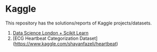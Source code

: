 # Kaggle
This repository has the solutions/reports of Kaggle projects/datasets.

1. [Data Science London + Scikit Learn](https://www.kaggle.com/c/data-science-london-scikit-learn/overview)
2. [ECG Heartbeat Categorization Dataset] (https://www.kaggle.com/shayanfazeli/heartbeat)
